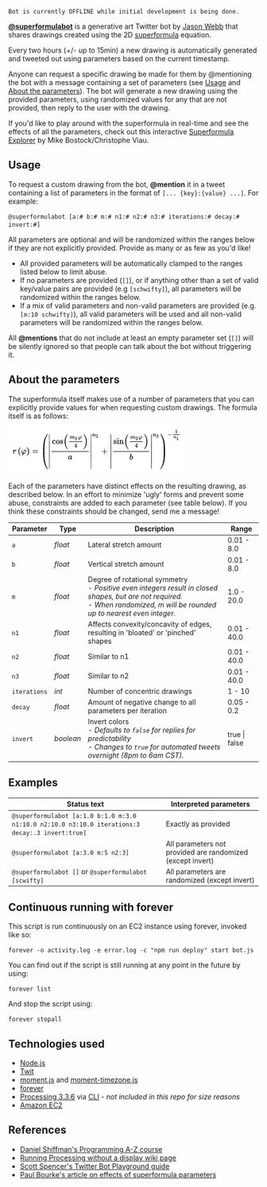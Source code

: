     Bot is currently OFFLINE while initial development is being done.

__[@superformulabot](https://twitter.com/superformulabot)__ is a generative art Twitter bot by [Jason Webb](https://twitter.com/jasonwebb) that shares drawings created using the 2D [superformula](https://en.wikipedia.org/wiki/Superformula) equation.

Every two hours (+/- up to 15min) a new drawing is automatically generated and tweeted out using parameters based on the current timestamp.

Anyone can request a specific drawing be made for them by @mentioning the bot with a message containing a set of parameters (see [Usage](#usage) and [About the parameters](#about-the-parameters)). The bot will generate a new drawing using the provided parameters, using randomized values for any that are not provided, then reply to the user with the drawing.

If you'd like to play around with the superformula in real-time and see the effects of all the parameters, check out this interactive [Superformula Explorer](https://bl.ocks.org/mbostock/1021103) by Mike Bostock/Christophe Viau.

## Usage 
To request a custom drawing from the bot, __@mention__ it in a tweet containing a list of parameters in the format of `[... {key}:{value} ...]`. For example:

    @superformulabot [a:# b:# m:# n1:# n2:# n3:# iterations:# decay:# invert:#]

All parameters are optional and will be randomized within the ranges below if they are not explicitly provided. Provide as many or as few as you'd like!

* All provided parameters will be automatically clamped to the ranges listed below to limit abuse.
* If no parameters are provided (`[]`), or if anything other than a set of valid key/value pairs are provided (e.g `[schwifty]`), all parameters will be randomized within the ranges below. 
* If a mix of valid parameters and non-valid parameters are provided (e.g. `[m:10 schwifty]`), all valid parameters will be used and all non-valid parameters will be randomized within the ranges below.

All __@mentions__ that do not include at least an empty parameter set (`[]`) will be silently ignored so that people can talk about the bot without triggering it.


## About the parameters
The superformula itself makes use of a number of parameters that you can explicitly provide values for when requesting custom drawings. The formula itself is as follows:

![Superformula equation](doc/superformula-equation.png)

Each of the parameters have distinct effects on the resulting drawing, as described below. In an effort to minimize 'ugly' forms and prevent some abuse, constraints are added to each parameter (see table below). If you think these constraints should be changed, send me a message!

| Parameter | Type      | Description | Range |
|---        |---        |---          |---    |
| `a`       | _float_   | Lateral stretch amount | 0.01 - 8.0 |
| `b`       | _float_   | Vertical stretch amount | 0.01 - 8.0 |
| `m`       | _float_   | Degree of rotational symmetry <br> _- Positive even integers result in closed shapes, but are not required._<br>_- When randomized, m will be rounded up to nearest even integer._  | 1.0 - 20.0 |
| `n1`      | _float_   | Affects convexity/concavity of edges, resulting in 'bloated' or 'pinched' shapes | 0.01 - 40.0 |
| `n2`      | _float_   | Similar to n1 | 0.01 - 40.0 |
| `n3`      | _float_   | Similar to n2 | 0.01 - 40.0 |
| `iterations` | _int_  | Number of concentric drawings | 1 - 10 |
| `decay`   | _float_   | Amount of negative change to all parameters per iteration | 0.05 - 0.2 |
| `invert`  | _boolean_ | Invert colors <br> _- Defaults to `false` for replies for predictability_ <br> _- Changes to `true` for automated tweets overnight (8pm to 6am CST)._ | true \| false |

## Examples

| Status text | Interpreted parameters |
|---              |---                 |
| `@superformulabot [a:1.0 b:1.0 m:3.0 n1:10.0 n2:10.0 n3:10.0 iterations:3 decay:.3 invert:true]` | Exactly as provided |
| `@superformulabot [a:3.0 m:5 n2:3]` | All parameters not provided are randomized (except invert) |
| `@superformulabot []` or `@superformulabot [scwifty]` | All parameters are randomized (except invert) |

## Continuous running with forever
This script is run continuously on an EC2 instance using forever, invoked like so:

    forever -o activity.log -e error.log -c "npm run deploy" start bot.js

You can find out if the script is still running at any point in the future by using:

    forever list

And stop the script using:

    forever stopall

## Technologies used
* [Node.js](https://nodejs.org)
* [Twit](https://github.com/ttezel/twit)
* [moment.js](https://momentjs.com/) and [moment-timezone.js](https://momentjs.com/timezone/)
* [forever](https://github.com/foreverjs/forever)
* [Processing 3.3.6](https://processing.org/) via [CLI](https://github.com/processing/processing/wiki/Command-Line) - _not included in this repo for size reasons_
* [Amazon EC2](https://aws.amazon.com/ec2/)

## References
* [Daniel Shiffman's Programming A-Z course](http://shiffman.net/a2z/twitter-bots/)
* [Running Processing without a display wiki page](https://github.com/processing/processing/wiki/Running-without-a-Display)
* [Scott Spencer's Twitter Bot Playground guide](https://spences10.gitbooks.io/twitter-bot-playground/content/)
* [Paul Bourke's article on effects of superformula parameters](http://paulbourke.net/geometry/supershape/)